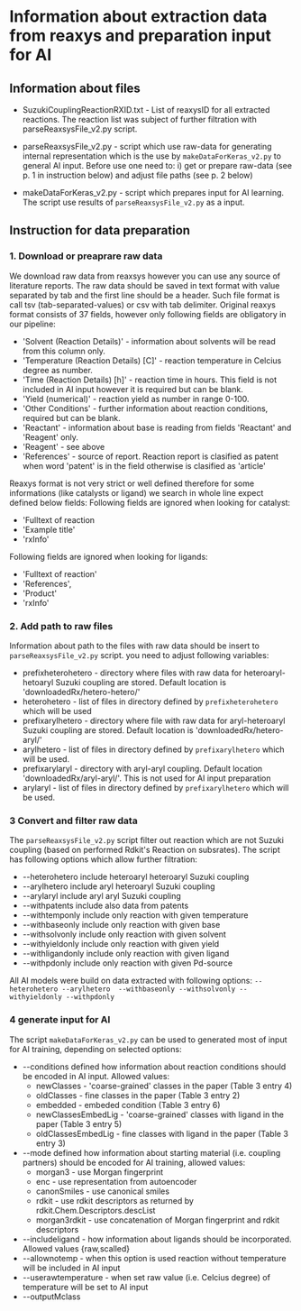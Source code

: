# Information about extraction data from reaxys and preparation input for AI

## Information about files
- SuzukiCouplingReactionRXID.txt - List of reaxysID for all extracted reactions. 
    The reaction list was subject of further filtration with parseReaxsysFile_v2.py script.
   
- parseReaxsysFile_v2.py - script which use raw-data for generating internal representation which is the use by `makeDataForKeras_v2.py` to general AI input. Before use one need to: i) get or prepare raw-data (see p. 1 in instruction below) and adjust file paths (see p. 2 below)
- makeDataForKeras_v2.py - script which prepares input for AI learning. The script use results of `parseReaxsysFile_v2.py` as a input.

## Instruction for data preparation
### 1. Download or preaprare raw data 
We download raw data from reaxsys however you can use any source of literature reports. The raw data should be saved in text format with value separated by tab and the first line should be a header. Such file format is call tsv (tab-separated-values) or csv with tab delimiter. Original reaxys format consists of 37 fields, however only following fields are obligatory in our pipeline:
 - 'Solvent (Reaction Details)' - information about solvents will be read from this column only. 
 - 'Temperature (Reaction Details) [C]' - reaction temperature in Celcius degree as number.
 - 'Time (Reaction Details) [h]' - reaction time in hours. This field is not included in AI input however it is required but can be blank.
 - 'Yield (numerical)' - reaction yield as number in range 0-100.
 - 'Other Conditions' - further information about reaction conditions, required but can be blank.
 - 'Reactant' - information about base is reading from fields 'Reactant' and 'Reagent' only.
 - 'Reagent' - see above
 - 'References' - source of report. Reaction report is clasified as patent when word 'patent' is in the field otherwise is clasified as 'article'

 Reaxys format is not very strict or well defined therefore for some informations (like catalysts or ligand) we search in whole line expect defined below fields:
 Following fields are ignored when looking for catalyst:
  - 'Fulltext of reaction
  - 'Example title' 
  - 'rxInfo'

 Following fields are ignored when looking for ligands:
  - 'Fulltext of reaction' 
  - 'References', 
  - 'Product'
  - 'rxInfo'

### 2. Add path to raw files
Information about path to the files with raw data should be insert to `parseReaxsysFile_v2.py` script. you need to adjust following variables:

 - prefixheterohetero - directory where files with raw data for heteroaryl-hetoaryl Suzuki coupling are stored. Default location is 'downloadedRx/hetero-hetero/'
 - heterohetero - list of files in directory defined by `prefixheterohetero` which will be used
 - prefixarylhetero - directory where file with raw data for aryl-heteroaryl Suzuki coupling are stored. Default location is 'downloadedRx/hetero-aryl/'
 - arylhetero - list of files in directory defined by `prefixarylhetero` which will be used.
 - prefixarylaryl - directory with aryl-aryl coupling. Default location 'downloadedRx/aryl-aryl/'. This is not used for AI input preparation
 - arylaryl - list of files in directory defined by `prefixarylhetero` which will be used.
    
### 3 Convert and filter raw data
The `parseReaxsysFile_v2.py` script filter out reaction which are not Suzuki coupling (based on performed Rdkit's Reaction on subsrates). The script has following options which allow further filtration:
 - --heterohetero    include heteroaryl heteroaryl Suzuki coupling 
 - --arylhetero      include aryl heteroaryl Suzuki coupling 
 - --arylaryl        include aryl aryl Suzuki coupling 
 -  --withpatents     include also data from patents
 - --withtemponly    include only reaction with given temperature
 - --withbaseonly    include only reaction with given base
 - --withsolvonly    include only reaction with given solvent
 - --withyieldonly   include only reaction with given yield
 - --withligandonly  include only reaction with given ligand
 - --withpdonly      include only reaction with given Pd-source
 
All AI models were build on data extracted with following options: `--heterohetero --arylhetero  --withbaseonly --withsolvonly --withyieldonly --withpdonly`
 
### 4 generate input for AI
The script `makeDataForKeras_v2.py` can be used to generated most of input for AI training, depending on selected options:
 - --conditions     defined how information about reaction conditions should be encoded in AI input. Allowed values:    
   - newClasses - 'coarse-grained' classes in the paper (Table 3 entry 4)
   - oldClasses - fine classes in the paper (Table 3 entry 2)
   - embedded - embeded condition (Table 3 entry 6)
   - newClassesEmbedLig - 'coarse-grained' classes  with ligand in the paper (Table 3 entry 5)
   - oldClassesEmbedLig - fine classes with ligand in the paper (Table 3 entry 3)
 - --mode     defined how information about starting material (i.e. coupling partners) should be encoded for AI training, allowed values:
   - morgan3 - use Morgan fingerprint
   - enc - use representation from autoencoder
   - canonSmiles - use canonical smiles
   - rdkit - use rdkit descriptors as returned by rdkit.Chem.Descriptors.descList
   - morgan3rdkit - use concatenation of Morgan fingerprint and rdkit descriptors
 - --includeligand  - how information about ligands should be incorporated. Allowed values {raw,scalled} 
 - --allownotemp - when this option is used reaction without temperature will be included in AI input
 - --userawtemperature - when set raw value (i.e. Celcius degree) of temperature will be set to AI input
 - --outputMclass 

